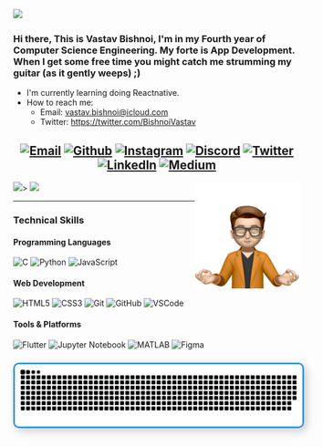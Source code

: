 ![](https://komarev.com/ghpvc/?username=vastav182&color=f0f0f0)
### Hi there, This is Vastav Bishnoi, I'm in my Fourth year of Computer Science Engineering. My forte is App Development. When I get some free time you might catch me strumming my guitar (as it gently weeps) ;)
- I'm currently learning doing Reactnative.
- How to reach me:
    - Email: vastav.bishnoi@icloud.com
    - Twitter: https://twitter.com/BishnoiVastav
<center>
    
[![Email](https://img.shields.io/badge/-EMAIL-BCD4DE?style=for-the-badge&logo=gmail&logoColor=white&text=white)](mailto:vastav1812@gmail.com?subject=[GitHub])
[![Github](https://img.shields.io/badge/github-A5CCD1.svg?style=for-the-badge&logo=github&logoColor=white&textColor=white)](https://www.github.com/Vastav1812)
[![Instagram](https://img.shields.io/badge/instagram-A0B9BF.svg?style=for-the-badge&logo=instagram&logoColor=white&textColor=white)](https://www.instagram.com/vastav__11)
[![Discord](https://img.shields.io/badge/discord-9DACB2.svg?style=for-the-badge&logo=discord&logoColor=white&textColor=white)](vastav_)
[![Twitter](https://img.shields.io/badge/twitter-949BA0.svg?style=for-the-badge&logo=twitter&logoColor=white)](https://twitter.com/BishnoiVastav)
[![LinkedIn](https://img.shields.io/badge/-LINKEDIN-BCD4DE?style=for-the-badge&logo=linkedin&logoColor=white)](https://www.linkedin.com/in/vastav-bishnoi-8b6071223/)
[![Medium](https://img.shields.io/badge/medium-949BA0.svg?style=for-the-badge&logo=medium&logoColor=white)](https://medium.com/@vastav1812)
---

</center>


 <img src="https://github.com/Vastav1812/Vastav1812/blob/main/blob/b7cfa3900c4796fe81796857526ae62b-sticker.png" img align="right" width=37% height=37%>
 <img src="https://github-readme-streak-stats.herokuapp.com/?user=vastav1812&theme=vue-dark&hide_border=true" img align="left"> >
 <img src="https://github-readme-stats.vercel.app/api/top-langs/?username=vastav1812&theme=nightowl&show_icons=true&hide_border=true&layout=compact">

 
 ---
 
### Technical Skills

#### **Programming Languages**
![C](https://img.shields.io/badge/-C-000000?style=flat&logo=C)
![Python](https://img.shields.io/badge/-Python-000000?style=flat&logo=python)
![JavaScript](https://img.shields.io/badge/-JavaScript-000000?&logo=javascript)

#### **Web Development**
![HTML5](https://img.shields.io/badge/-HTML5-000?&logo=html5)
![CSS3](https://img.shields.io/badge/-CSS3-000?&logo=css3&logoColor=1572B6)
![Git](https://img.shields.io/badge/-Git-000?&logo=git)
![GitHub](https://img.shields.io/badge/-GitHub-000000?&logo=github)
![VSCode](https://img.shields.io/badge/-VSCode-000?&logo=Visual%20Studio%20Code&logoColor=007ACC)

#### **Tools & Platforms**
![Flutter](https://img.shields.io/badge/-Flutter-000000?style=flat&logo=flutter)
![Jupyter Notebook](https://img.shields.io/badge/-Jupyter_Notebook-000?&logo=jupyter)
![MATLAB](https://img.shields.io/badge/-MATLAB-000?&logo=MATLAB)
![Figma](https://img.shields.io/badge/-Figma-000?&logo=figma)


###

<div align="center">
  <a href="https://vastav1812.github.io/vastav1812/">
    <img src="/resources/grid-snake.svg" alt="snake" style="border: 3px solid #3498db; border-radius: 10px; box-shadow: 5px 5px 15px rgba(0, 0, 0, 0.2);">
  </a>
</div>


<!--
**dotslashsimran/dotslashsimran** is a ✨ _special_ ✨ repository because its `README.md` (this file) appears on your GitHub profile.

Here are some ideas to get you started:

- 🔭 I’m currently working on ...
- 🌱 I’m currently learning ...
- 👯 I’m looking to collaborate on ...
- 🤔 I’m looking for help with ...
- 💬 Ask me about ...
- 📫 How to reach me: ...
- 😄 Pronouns: ...
- ⚡ Fun fact: ...
-->
